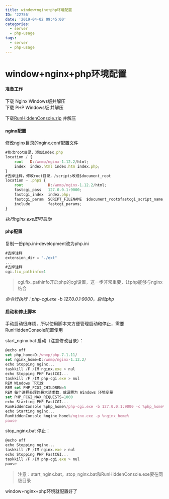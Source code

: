```yaml
---
title: window+nginx+php环境配置
ID: '22756'
date: '2019-04-02 09:45:00'
categories:
  - server
  - php-usage
tags:
  - server
  - php-usage
---
```


# window+nginx+php环境配置

#### 准备工作

下载 Nginx Windows版并解压  
下载 PHP Windows版 并解压

下载[RunHiddenConsole.zip](http://redmine.lighttpd.net/attachments/download/660/RunHiddenConsole.zip) 并解压

#### nginx配置

修改nginx目录的nginx.conf配置文件

``` js 
#修改root目录，添加index.php
location / {
    root   D:/wnmp/nginx-1.12.2/html;
    index  index.html index.htm index.php;
}
#去掉注释，修改root目录，/scripts改成$document_root
location ~ .php$ {
    root           D:/wnmp/nginx-1.12.2/html;
    fastcgi_pass   127.0.0.1:9000;
    fastcgi_index  index.php;
    fastcgi_param  SCRIPT_FILENAME  $document_root$fastcgi_script_name;
    include        fastcgi_params;
} 
```

_执行nginx.exe即可启动_

#### php配置

复制一份php.ini-development改为php.ini

``` js 
#去掉注释
extension_dir = "./ext"
...
#去掉注释
cgi.fix_pathinfo=1 
```

> cgi.fix\_pathinfo开启php的cgi设置，这一步非常重要，让php能够与nginx结合

_命令行执行：php-cgi.exe -b 127.0.0.1:9000，启动php_

#### 启动和停止脚本

手动启动很麻烦，所以使用脚本来方便管理启动和停止，需要RunHiddenConsole配置使用

start\_nginx.bat 启动（注意修改目录）：

``` js 
@echo off
set php_home=D:/wnmp/php-7.1.11/
set nginx_home=D:/wnmp/nginx-1.12.2/
echo Stopping nginx...
taskkill /F /IM nginx.exe > nul
echo Stopping PHP FastCGI...
taskkill /F /IM php-cgi.exe > nul
REM Windows 下无效
REM set PHP_FCGI_CHILDREN=5
REM 每个进程处理的最大请求数，或设置为 Windows 环境变量
set PHP_FCGI_MAX_REQUESTS=1000
echo Starting PHP FastCGI...
RunHiddenConsole %php_home%/php-cgi.exe -b 127.0.0.1:9000 -c %php_home%/php.ini
echo Starting nginx...
RunHiddenConsole %nginx_home%/nginx.exe -p %nginx_home%
pause 
```

stop\_nginx.bat 停止：

``` js 
@echo off
echo Stopping nginx...
taskkill /F /IM nginx.exe > nul
echo Stopping PHP FastCGI...
taskkill /F /IM php-cgi.exe > nul
pause 
```

> 注意：start\_nginx.bat，stop\_nginx.bat和RunHiddenConsole.exe要在同级目录

window+nginx+php环境就配置好了
 
 
 
 
 
